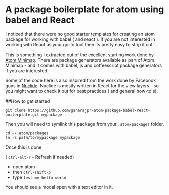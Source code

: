 # A package boilerplate for atom using babel and React

I noticed that there were no good starter templates for creating an atom package
for working with babel ( and react ). If you are not interested in working with React as your go-to tool then its pretty easy to strip it out.

This is something I extracted out of the excellent starting work done by [Atom Minimap](https://github.com/atom-minimap/minimap). There are package generators available as part of Atom Minimap - and it comes with babel, js and coffeescript package generators if you are interested.

Some of the code here is also inspired from the work done by Facebook guys in [Nuclide](https://github.com/facebook/nuclide). Nuclide is mostly written in React for the view layers - so you might want to check it out for best practices ( and general how-to's).

##How to get started

    git clone https://github.com/ganarajpr/atom-package-babel-react-boilerplate.git mypackage

Then you will need to symlink this package from your `.atom/packages` folder.

    cd ~/.atom/packages
    ln -s path/to/mypackage mypackage

Once this is done

( `ctrl-alt-r` - Refresh if needed)

*  open atom  
*  then `ctrl-shift-p`
*  type `test me hello world`

You should see a modal open with a text editor in it. 
